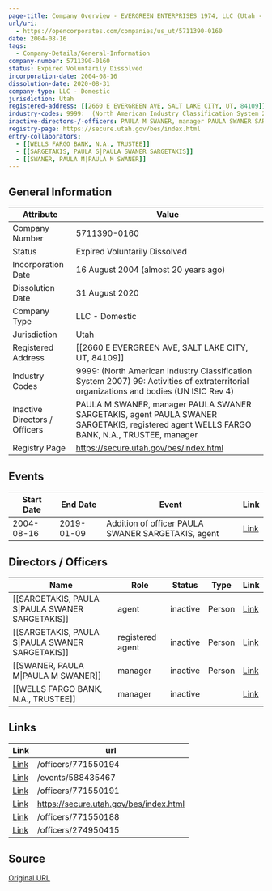 ```yaml
---
page-title: Company Overview - EVERGREEN ENTERPRISES 1974, LLC (Utah - 5711390-0160)
url/uri:
  - https://opencorporates.com/companies/us_ut/5711390-0160
date: 2004-08-16
tags:
  - Company-Details/General-Information
company-number: 5711390-0160
status: Expired Voluntarily Dissolved
incorporation-date: 2004-08-16
dissolution-date: 2020-08-31
company-type: LLC - Domestic
jurisdiction: Utah
registered-address: [[2660 E EVERGREEN AVE, SALT LAKE CITY, UT, 84109]]
industry-codes: 9999:  (North American Industry Classification System 2007) 99: Activities of extraterritorial organizations and bodies (UN ISIC Rev 4)
inactive-directors-/-officers: PAULA M SWANER, manager PAULA SWANER SARGETAKIS, agent PAULA SWANER SARGETAKIS, registered agent WELLS FARGO BANK, N.A., TRUSTEE, manager
registry-page: https://secure.utah.gov/bes/index.html
entry-collaborators:
  - [[WELLS FARGO BANK, N.A., TRUSTEE]]
  - [[SARGETAKIS, PAULA S|PAULA SWANER SARGETAKIS]]
  - [[SWANER, PAULA M|PAULA M SWANER]]
---
```


## General Information
| Attribute          | Value                                       |
|--------------------|---------------------------------------------|
| Company Number     | 5711390-0160                                |
| Status             | Expired Voluntarily Dissolved               |
| Incorporation Date | 16 August 2004 (almost 20 years ago)        |
| Dissolution Date   | 31 August 2020                              |
| Company Type       | LLC - Domestic                              |
| Jurisdiction       | Utah                                        |
| Registered Address | [[2660 E EVERGREEN AVE, SALT LAKE CITY, UT, 84109]] |
| Industry Codes     | 9999:  (North American Industry Classification System 2007) 99: Activities of extraterritorial organizations and bodies (UN ISIC Rev 4) |
| Inactive Directors / Officers | PAULA M SWANER, manager PAULA SWANER SARGETAKIS, agent PAULA SWANER SARGETAKIS, registered agent WELLS FARGO BANK, N.A., TRUSTEE, manager |
| Registry Page      | https://secure.utah.gov/bes/index.html      |

## Events

| Start Date | End Date   | Event                                                   | Link |
|------------|------------|-------------------------------------------------------|------|
| 2004-08-16 | 2019-01-09 | Addition of officer PAULA SWANER SARGETAKIS, agent      | [Link](https://opencorporates.com/events/588435467) |

## Directors / Officers
| Name                 | Role            | Status     | Type        | Link |
|----------------------|-----------------|------------|-------------|------|
| [[SARGETAKIS, PAULA S\|PAULA SWANER SARGETAKIS]] | agent           | inactive   | Person      | [Link](https://opencorporates.com/officers/274950415) |
| [[SARGETAKIS, PAULA S\|PAULA SWANER SARGETAKIS]] | registered agent | inactive   | Person      | [Link](https://opencorporates.com/officers/771550188) |
| [[SWANER, PAULA M\|PAULA M SWANER]] | manager         | inactive   | Person      | [Link](https://opencorporates.com/officers/771550191) |
| [[WELLS FARGO BANK, N.A., TRUSTEE]] | manager         | inactive   |             | [Link](https://opencorporates.com/officers/771550194) |

## Links
| Link   | url                            
|--------|--------------------------------|
| [Link](/officers/771550194) |/officers/771550194           |
| [Link](/events/588435467) |/events/588435467             |
| [Link](/officers/771550191) |/officers/771550191           |
| [Link](https://secure.utah.gov/bes/index.html) |https://secure.utah.gov/bes/index.html|
| [Link](/officers/771550188) |/officers/771550188           |
| [Link](/officers/274950415) |/officers/274950415           |

## Source
[Original URL](https://opencorporates.com/companies/us_ut/5711390-0160)
